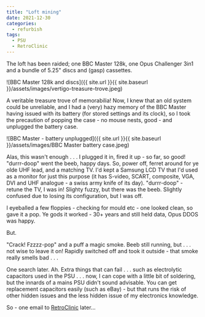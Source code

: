```yaml
---
title: "Loft mining"
date: 2021-12-30
categories:
  - refurbish
tags:
  - PSU
  - RetroClinic
---
```


The loft has been raided; one BBC Master 128k, one Opus Challenger 3in1 and a bundle of 5.25" discs and (gasp) cassettes.

![BBC Master 128k and discs]({{ site.url }}{{ site.baseurl }}/assets/images/vertigo-treasure-trove.jpeg)

A veritable treasure trove of memorabilia! Now, I knew that an old system could be unreliable, and I had a (very) hazy memory of the BBC Master having issued with its battery (for stored settings and its clock), so I took the precaution of popping the case - no mouse nests, good - and unplugged the battery case.

![BBC Master - battery unplugged]({{ site.url }}{{ site.baseurl }}/assets/images/BBC Master battery case.jpeg)

Alas, this wasn't enough . . . I plugged it in, fired it up - so far, so good! "durrr-doop" went the beeb, happy days. So, power off, ferret around for ye olde UHF lead, and a matching TV. I'd kept a Samsung LCD TV that I'd used as a monitor for just this purpose (it has S-video, SCART, composite, VGA, DVI and UHF analogue - a swiss army knife of its day). "durrr-doop" - retune the TV, I was in! Slighty fuzzy, but there was the beeb. Slightly confused due to losing its configuration, but I was off.

I eyeballed a few floppies - checking for mould etc - one looked clean, so gave it a pop. Ye gods it worked - 30+ years and still held data, Opus DDOS was happy.

But.

"Crack! Fzzzz-pop" and a puff a magic smoke. Beeb still running, but . . . not wise to leave it on! Rapidly switched off and took it outside - that smoke really smells bad . . .

One search later. Ah. Extra things that can fail . . . such as electrolytic capacitors used in the PSU . . . now, I can cope with a little bit of soldering, but the innards of a mains PSU didn't sound advisable. You can get replacement capacitors easily (such as eBay) - but that runs the risk of other hidden issues and the less hidden issue of my electronics knowledge.

So - one email to [RetroClinic](http://www.retroclinic.com) later...